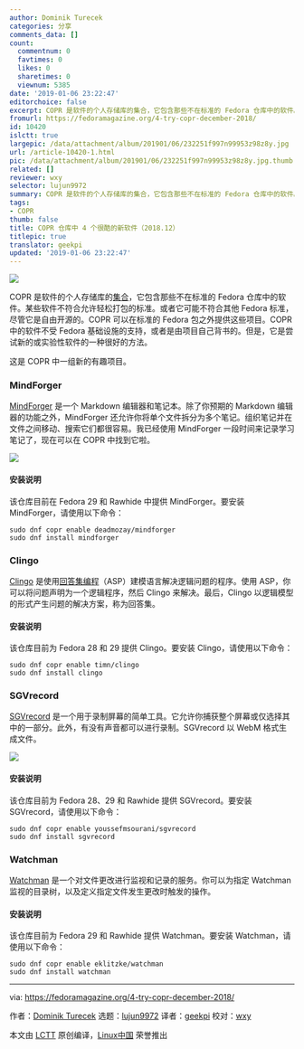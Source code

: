 ```yaml
---
author: Dominik Turecek
categories: 分享
comments_data: []
count:
  commentnum: 0
  favtimes: 0
  likes: 0
  sharetimes: 0
  viewnum: 5385
date: '2019-01-06 23:22:47'
editorchoice: false
excerpt: COPR 是软件的个人存储库的集合，它包含那些不在标准的 Fedora 仓库中的软件。
fromurl: https://fedoramagazine.org/4-try-copr-december-2018/
id: 10420
islctt: true
largepic: /data/attachment/album/201901/06/232251f997n99953z98z8y.jpg
url: /article-10420-1.html
pic: /data/attachment/album/201901/06/232251f997n99953z98z8y.jpg.thumb.jpg
related: []
reviewer: wxy
selector: lujun9972
summary: COPR 是软件的个人存储库的集合，它包含那些不在标准的 Fedora 仓库中的软件。
tags:
- COPR
thumb: false
title: COPR 仓库中 4 个很酷的新软件（2018.12）
titlepic: true
translator: geekpi
updated: '2019-01-06 23:22:47'
---
```


![](/data/attachment/album/201901/06/232251f997n99953z98z8y.jpg)


COPR 是软件的个人存储库的[集合](https://copr.fedorainfracloud.org/)，它包含那些不在标准的 Fedora 仓库中的软件。某些软件不符合允许轻松打包的标准。或者它可能不符合其他 Fedora 标准，尽管它是自由开源的。COPR 可以在标准的 Fedora 包之外提供这些项目。COPR 中的软件不受 Fedora 基础设施的支持，或者是由项目自己背书的。但是，它是尝试新的或实验性软件的一种很好的方法。


这是 COPR 中一组新的有趣项目。


### MindForger


[MindForger](https://www.mindforger.com/) 是一个 Markdown 编辑器和笔记本。除了你预期的 Markdown 编辑器的功能之外，MindForger 还允许你将单个文件拆分为多个笔记。组织笔记并在文件之间移动、搜索它们都很容易。我已经使用 MindForger 一段时间来记录学习笔记了，现在可以在 COPR 中找到它啦。


![](/data/attachment/album/201901/06/232251po8j8d4b14ozf8fg.png)


#### 安装说明


该仓库目前在 Fedora 29 和 Rawhide 中提供 MindForger。要安装 MindForger，请使用以下命令：



```
sudo dnf copr enable deadmozay/mindforger
sudo dnf install mindforger
```

### Clingo


[Clingo](https://potassco.org/clingo/) 是使用[回答集编程](https://en.wikipedia.org/wiki/Answer_set_programming)（ASP）建模语言解决逻辑问题的程序。使用 ASP，你可以将问题声明为一个逻辑程序，然后 Clingo 来解决。最后，Clingo 以逻辑模型的形式产生问题的解决方案，称为回答集。


#### 安装说明


该仓库目前为 Fedora 28 和 29 提供 Clingo。要安装 Clingo，请使用以下命令：



```
sudo dnf copr enable timn/clingo
sudo dnf install clingo
```

### SGVrecord


[SGVrecord](https://github.com/yucefsourani/sgvrecord) 是一个用于录制屏幕的简单工具。它允许你捕获整个屏幕或仅选择其中的一部分。此外，有没有声音都可以进行录制。SGVrecord 以 WebM 格式生成文件。


![](/data/attachment/album/201901/06/232252ofqifqkzqu0fff5u.png)


#### 安装说明


该仓库目前为 Fedora 28、29 和 Rawhide 提供 SGVrecord。要安装 SGVrecord，请使用以下命令：



```
sudo dnf copr enable youssefmsourani/sgvrecord
sudo dnf install sgvrecord
```

### Watchman


[Watchman](https://facebook.github.io/watchman/) 是一个对文件更改进行监视和记录的服务。你可以为指定 Watchman 监视的目录树，以及定义指定文件发生更改时触发的操作。


#### 安装说明


该仓库目前为 Fedora 29 和 Rawhide 提供 Watchman。要安装 Watchman，请使用以下命令：



```
sudo dnf copr enable eklitzke/watchman
sudo dnf install watchman
```



---


via: <https://fedoramagazine.org/4-try-copr-december-2018/>


作者：[Dominik Turecek](https://fedoramagazine.org) 选题：[lujun9972](https://github.com/lujun9972) 译者：[geekpi](https://github.com/geekpi) 校对：[wxy](https://github.com/wxy)


本文由 [LCTT](https://github.com/LCTT/TranslateProject) 原创编译，[Linux中国](https://linux.cn/) 荣誉推出